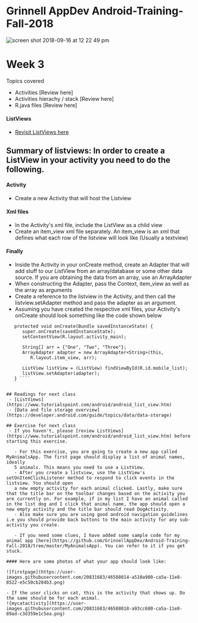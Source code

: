# Grinnell AppDev Android-Training-Fall-2018

![screen shot 2018-09-16 at 12 22 49 pm](https://user-images.githubusercontent.com/20831683/45599089-48662500-b9ab-11e8-927a-c8d5f31b88f2.png)

# Week 3
Topics covered
 - Activities [Review here]
 - Activities hierachy / stack [Review here]
 - R.java files [Review here]

#### ListViews
 - [Revisit ListViews here](https://www.tutorialspoint.com/android/android_list_view.htm)

## Summary of listviews: In order to create a ListView in your activity you need to do the following. 

#### Activity
- Create a new Activity that will host the Listview 

#### Xml files
- In the Activity's xml file, include the ListView as a child view
- Create an item_view xml file separately. An item_view is an xml that defines
what each row of the listview will look like (Usually a textview)

#### Finally 
- Inside the Activity in your onCreate method, create an Adapter that will add stuff to our ListView from an array/database
or some other data source. If you are obtaining the data from an array, use an ArrayAdapter
- When constructing the Adapter, pass the Context, item_view as well as the array as arguments
- Create a reference to the listview in the Activity, and then call the listview.setAdapter method
and pass the adapter as an argument.
- Assuming you have created the respective xml files, your Activity's onCreate should look something like the code shown below

```` @Override
   protected void onCreate(Bundle savedInstanceState) {
      super.onCreate(savedInstanceState);
      setContentView(R.layout.activity_main);

      String[] arr = {"One", "Two", "Three"}; 
      ArrayAdapter adapter = new ArrayAdapter<String>(this, 
         R.layout.item_view, arr);

      ListView listView = (ListView) findViewById(R.id.mobile_list);
      listView.setAdapter(adapter);
   } ````


## Readings for next class 
 - [ListViews](https://www.tutorialspoint.com/android/android_list_view.htm)
 - [Data and file storage overview](https://developer.android.com/guide/topics/data/data-storage)

## Exercise for next class
 - If you haven't, please [review ListViews](https://www.tutorialspoint.com/android/android_list_view.htm) before starting this exercise. 
  
   - For this exercise, you are going to create a new app called MyAnimalsApp. The first page should display a list of animal names, ideally 
   5 animals. This means you need to use a ListView. 
   - After you create a listview, use the ListView's setOnItemClickListener method to respond to click events in the listview. You should open
   a new empty activity for each animal clicked. Lastly, make sure that the title bar on the toolbar changes based on the activity you are currently on. For example, if in my list I have an animal called in the list dog and I click that animal name, the app should open a new empty activity and the title bar should read DogActivity.
   - Also make sure you are using good android navigation guidelines i.e you should provide back buttons to the main activity for any sub-activity you create. 

   - If you need some clues, I have added some sample code for my animal app [here](https://github.com/GrinnellAppDev/Android-Training-Fall-2018/tree/master/MyAnimalsApp). You can refer to it if you get stuck.

#### Here are some photos of what your app should look like:
   
![firstpage](https://user-images.githubusercontent.com/20831683/46588014-a510a900-ca5a-11e8-8522-e5c50cb284b3.png)

- If the user clicks on cat, this is the activity that shows up. Do the same should be for each animal. 
![mycatactivity](https://user-images.githubusercontent.com/20831683/46588018-a93cc680-ca5a-11e8-89ad-c3d359e1c5ea.png)







